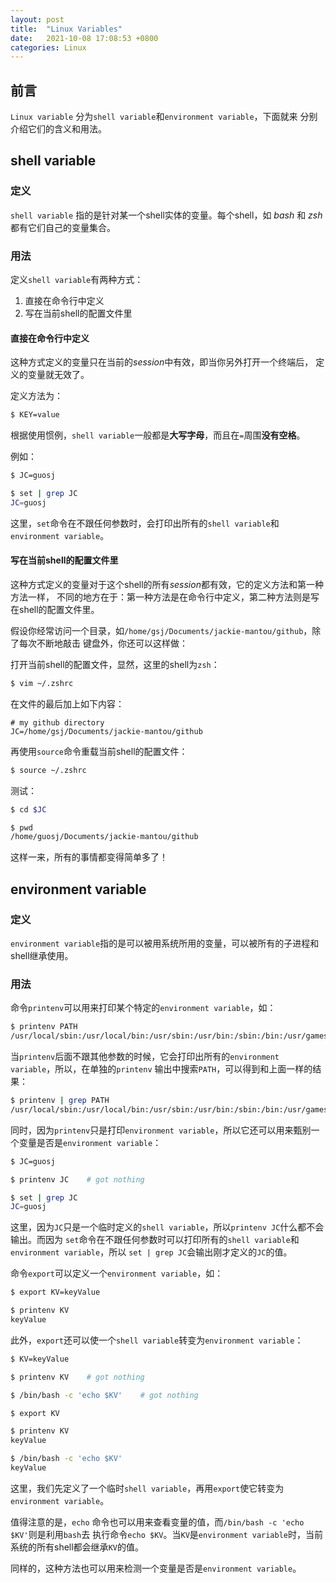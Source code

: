 ```yaml
---
layout: post
title:  "Linux Variables"
date:   2021-10-08 17:08:53 +0800
categories: Linux
---
```


## 前言
`Linux variable` 分为`shell variable`和`environment variable`，下面就来
分别介绍它们的含义和用法。


## shell variable 
### 定义
`shell variable` 指的是针对某一个shell实体的变量。每个shell，如 *bash* 和 *zsh* 
都有它们自己的变量集合。

### 用法
定义`shell variable`有两种方式：
1. 直接在命令行中定义
2. 写在当前shell的配置文件里

#### 直接在命令行中定义
这种方式定义的变量只在当前的*session*中有效，即当你另外打开一个终端后，
定义的变量就无效了。

定义方法为：
```sh
$ KEY=value
```
根据使用惯例，`shell variable`一般都是**大写字母**，而且在`=`周围**没有空格**。

例如：
```sh
$ JC=guosj

$ set | grep JC
JC=guosj

```
这里，`set`命令在不跟任何参数时，会打印出所有的`shell variable`和`environment variable`。

#### 写在当前shell的配置文件里
这种方式定义的变量对于这个shell的所有*session*都有效，它的定义方法和第一种方法一样，
不同的地方在于：第一种方法是在命令行中定义，第二种方法则是写在shell的配置文件里。

假设你经常访问一个目录，如`/home/gsj/Documents/jackie-mantou/github`，除了每次不断地敲击
键盘外，你还可以这样做：

打开当前shell的配置文件，显然，这里的shell为`zsh`：
```sh
$ vim ~/.zshrc
```

在文件的最后加上如下内容：
```
# my github directory
JC=/home/gsj/Documents/jackie-mantou/github
```

再使用`source`命令重载当前shell的配置文件：
```sh
$ source ~/.zshrc
```

测试：
```sh
$ cd $JC

$ pwd
/home/guosj/Documents/jackie-mantou/github
```
这样一来，所有的事情都变得简单多了！

## environment variable
### 定义
`environment variable`指的是可以被用系统所用的变量，可以被所有的子进程和shell继承使用。


### 用法
命令`printenv`可以用来打印某个特定的`environment variable`，如：
```sh
$ printenv PATH
/usr/local/sbin:/usr/local/bin:/usr/sbin:/usr/bin:/sbin:/bin:/usr/games:/usr/local/games:/snap/bin
```

当`printenv`后面不跟其他参数的时候，它会打印出所有的`environment variable`，所以，在单独的`printenv`
输出中搜索`PATH`，可以得到和上面一样的结果：
```sh
$ printenv | grep PATH
/usr/local/sbin:/usr/local/bin:/usr/sbin:/usr/bin:/sbin:/bin:/usr/games:/usr/local/games:/snap/bin
```

同时，因为`printenv`只是打印`environment variable`，所以它还可以用来甄别一个变量是否是`environment variable`：
```sh
$ JC=guosj

$ printenv JC    # got nothing

$ set | grep JC
JC=guosj
```
这里，因为`JC`只是一个临时定义的`shell variable`，所以`printenv JC`什么都不会输出。而因为
`set`命令在不跟任何参数时可以打印所有的`shell variable`和`environment variable`，所以
`set | grep JC`会输出刚才定义的`JC`的值。

命令`export`可以定义一个`environment variable`，如：
```sh
$ export KV=keyValue

$ printenv KV
keyValue
```

此外，`export`还可以使一个`shell variable`转变为`environment variable`：
```sh
$ KV=keyValue

$ printenv KV    # got nothing

$ /bin/bash -c 'echo $KV'    # got nothing

$ export KV

$ printenv KV
keyValue

$ /bin/bash -c 'echo $KV'
keyValue
```
这里，我们先定义了一个临时`shell variable`，再用`export`使它转变为`environment variable`。

值得注意的是，`echo` 命令也可以用来查看变量的值，而`/bin/bash -c 'echo $KV'`则是利用`bash`去
执行命令`echo $KV`。当`KV`是`environment variable`时，当前系统的所有shell都会继承`KV`的值。

同样的，这种方法也可以用来检测一个变量是否是`environment variable`。

